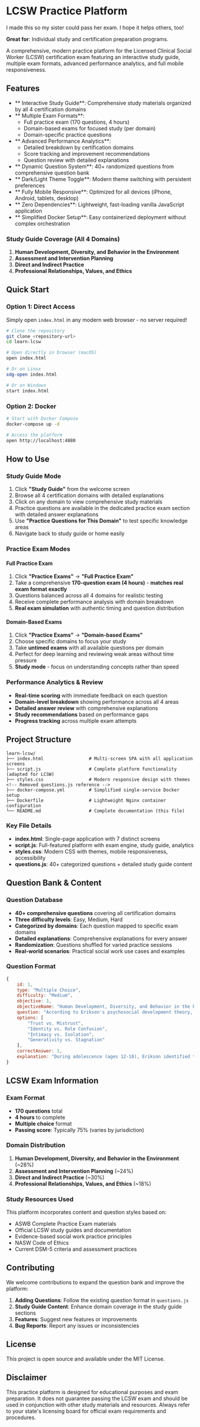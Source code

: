 # LCSW Practice Platform
I made this so my sister could pass her exam. I hope it helps others, too!


**Great for**: Individual study and certification preparation programs.

A comprehensive, modern practice platform for the Licensed Clinical Social Worker (LCSW) certification exam featuring an interactive study guide, multiple exam formats, advanced performance analytics, and full mobile responsiveness.

## Features
- ** Interactive Study Guide**: Comprehensive study materials organized by all 4 certification domains
- ** Multiple Exam Formats**:
  - Full practice exam (170 questions, 4 hours)
  - Domain-based exams for focused study (per domain)
  - Domain-specific practice questions
- ** Advanced Performance Analytics**:
  - Detailed breakdown by certification domains
  - Score tracking and improvement recommendations
  - Question review with detailed explanations
- ** Dynamic Question System**: 40+ randomized questions from comprehensive question bank
- ** Dark/Light Theme Toggle**: Modern theme switching with persistent preferences
- ** Fully Mobile Responsive**: Optimized for all devices (iPhone, Android, tablets, desktop)
- ** Zero Dependencies**: Lightweight, fast-loading vanilla JavaScript application
- ** Simplified Docker Setup**: Easy containerized deployment without complex orchestration

### Study Guide Coverage (All 4 Domains)

1. **Human Development, Diversity, and Behavior in the Environment**
2. **Assessment and Intervention Planning**
3. **Direct and Indirect Practice**
4. **Professional Relationships, Values, and Ethics**

## Quick Start

### Option 1: Direct Access
Simply open `index.html` in any modern web browser - no server required!

```bash
# Clone the repository
git clone <repository-url>
cd learn-lcsw

# Open directly in browser (macOS)
open index.html

# Or on Linux
xdg-open index.html

# Or on Windows
start index.html
```

### Option 2: Docker

```bash
# Start with Docker Compose
docker-compose up -d

# Access the platform
open http://localhost:4880
```

## How to Use

### Study Guide Mode
1. Click **"Study Guide"** from the welcome screen
2. Browse all 4 certification domains with detailed explanations
3. Click on any domain to view comprehensive study materials
4. Practice questions are available in the dedicated practice exam section with detailed answer explanations
5. Use **"Practice Questions for This Domain"** to test specific knowledge areas
6. Navigate back to study guide or home easily

### Practice Exam Modes

#### Full Practice Exam
1. Click **"Practice Exams"** → **"Full Practice Exam"**
2. Take a comprehensive **170-question exam (4 hours)** - **matches real exam format exactly**
3. Questions balanced across all 4 domains for realistic testing
4. Receive complete performance analysis with domain breakdown
5. **Real exam simulation** with authentic timing and question distribution

#### Domain-Based Exams
1. Click **"Practice Exams"** → **"Domain-based Exams"**
2. Choose specific domains to focus your study
3. Take **untimed exams** with all available questions per domain
4. Perfect for deep learning and reviewing weak areas without time pressure
5. **Study mode** - focus on understanding concepts rather than speed

### Performance Analytics & Review
- **Real-time scoring** with immediate feedback on each question
- **Domain-level breakdown** showing performance across all 4 areas
- **Detailed answer review** with comprehensive explanations
- **Study recommendations** based on performance gaps
- **Progress tracking** across multiple exam attempts

## Project Structure

```
learn-lcsw/
├── index.html                 # Multi-screen SPA with all application screens
├── script.js                  # Complete platform functionality (adapted for LCSW)
├── styles.css                 # Modern responsive design with themes
<!-- Removed questions.js reference -->
├── docker-compose.yml         # Simplified single-service Docker setup
├── Dockerfile                 # Lightweight Nginx container configuration
└── README.md                  # Complete documentation (this file)
```

### Key File Details
- **index.html**: Single-page application with 7 distinct screens
- **script.js**: Full-featured platform with exam engine, study guide, analytics
- **styles.css**: Modern CSS with themes, mobile responsiveness, accessibility
- **questions.js**: 40+ categorized questions + detailed study guide content

## Question Bank & Content

### Question Database
- **40+ comprehensive questions** covering all certification domains
- **Three difficulty levels**: Easy, Medium, Hard
- **Categorized by domains**: Each question mapped to specific exam domains
- **Detailed explanations**: Comprehensive explanations for every answer
- **Randomization**: Questions shuffled for varied practice sessions
- **Real-world scenarios**: Practical social work use cases and examples

### Question Format
```javascript
{
    id: 1,
    type: "Multiple Choice",
    difficulty: "Medium",
    objective: 1,
    objectiveName: "Human Development, Diversity, and Behavior in the Environment",
    question: "According to Erikson's psychosocial development theory, what is the primary developmental task during adolescence?",
    options: [
        "Trust vs. Mistrust",
        "Identity vs. Role Confusion",
        "Intimacy vs. Isolation",
        "Generativity vs. Stagnation"
    ],
    correctAnswer: 1,
    explanation: "During adolescence (ages 12-18), Erikson identified the primary developmental crisis as Identity vs. Role Confusion..."
}
```

## LCSW Exam Information

### Exam Format
- **170 questions** total
- **4 hours** to complete
- **Multiple choice** format
- **Passing score**: Typically 75% (varies by jurisdiction)

### Domain Distribution
1. **Human Development, Diversity, and Behavior in the Environment** (~28%)
2. **Assessment and Intervention Planning** (~24%)
3. **Direct and Indirect Practice** (~30%)
4. **Professional Relationships, Values, and Ethics** (~18%)

### Study Resources Used
This platform incorporates content and question styles based on:
- ASWB Complete Practice Exam materials
- Official LCSW study guides and documentation
- Evidence-based social work practice principles
- NASW Code of Ethics
- Current DSM-5 criteria and assessment practices

## Contributing

We welcome contributions to expand the question bank and improve the platform:

1. **Adding Questions**: Follow the existing question format in `questions.js`
2. **Study Guide Content**: Enhance domain coverage in the study guide sections
3. **Features**: Suggest new features or improvements
4. **Bug Reports**: Report any issues or inconsistencies

## License

This project is open source and available under the MIT License.

## Disclaimer

This practice platform is designed for educational purposes and exam preparation. It does not guarantee passing the LCSW exam and should be used in conjunction with other study materials and resources. Always refer to your state's licensing board for official exam requirements and procedures.
